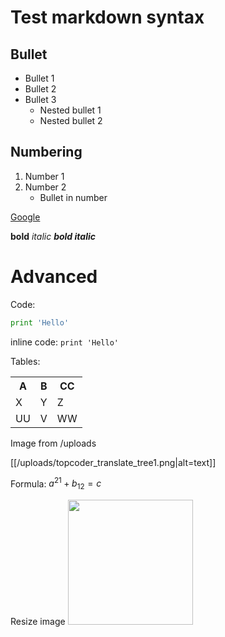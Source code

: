 # Test markdown syntax

## Bullet

- Bullet 1
- Bullet 2
- Bullet 3
    - Nested bullet 1
    - Nested bullet 2

## Numbering

1. Number 1
2. Number 2
    - Bullet in number

[Google](https://google.com)

**bold** *italic* ***bold italic***

# Advanced

Code:

```py
print 'Hello'
```

inline code: `print 'Hello'`

Tables:

<table>
<tr>
<th>A</th>
<th>B</th>
<th>CC</th>
</tr>
<tr>
<td>X</td>
<td>Y</td>
<td>Z</td>
</tr>
<tr>
<td>UU</td>
<td>V</td>
<td>WW</td>
</tr>
</table>

Image from /uploads

[[/uploads/topcoder_translate_tree1.png|alt=text]]

Formula: $a^{21} + b_{12} = c$

Resize image
<img src="/wiki/uploads/topcoder_translate_tree1.png" width="200">